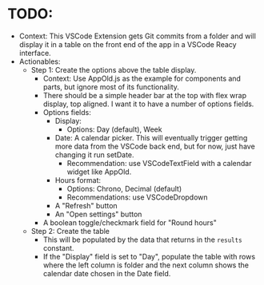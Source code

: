 # TODO:
* Context: This VSCode Extension gets Git commits from a folder and will display it in a table on the front end of the app in a VSCode Reacy interface.
* Actionables:
  * Step 1: Create the options above the table display.
    * Context: Use AppOld.js as the example for components and parts, but ignore most of its functionality.
    * There should be a simple header bar at the top with flex wrap display, top aligned. I want it to have a number of options fields.
    * Options fields:
      * Display:
        * Options: Day (default), Week
      * Date: A calendar picker. This will eventually trigger getting more data from the VSCode back end, but for now, just have changing it run setDate.
        * Recommendation: use VSCodeTextField with a calendar widget like AppOld.
      * Hours format:
        * Options: Chrono, Decimal (default)
        * Recommendations: use VSCodeDropdown
      * A "Refresh" button
      * An "Open settings" button
    * A boolean toggle/checkmark field for "Round hours"
  * Step 2: Create the table
    * This will be populated by the data that returns in the `results` constant.
    * If the "Display" field is set to "Day", populate the table with rows where the left column is folder and the next column shows the calendar date chosen in the Date field.

